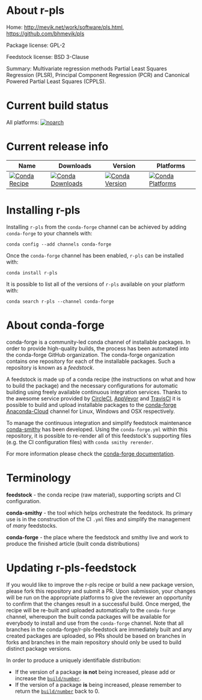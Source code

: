 About r-pls
===========

Home: http://mevik.net/work/software/pls.html, https://github.com/bhmevik/pls

Package license: GPL-2

Feedstock license: BSD 3-Clause

Summary: Multivariate regression methods Partial Least Squares Regression (PLSR), Principal Component Regression (PCR) and Canonical Powered Partial Least Squares (CPPLS).



Current build status
====================

All platforms:
[![noarch](https://img.shields.io/circleci/project/github/conda-forge/r-pls-feedstock/master.svg?label=noarch)](https://circleci.com/gh/conda-forge/r-pls-feedstock)

Current release info
====================

| Name | Downloads | Version | Platforms |
| --- | --- | --- | --- |
| [![Conda Recipe](https://img.shields.io/badge/recipe-r--pls-green.svg)](https://anaconda.org/conda-forge/r-pls) | [![Conda Downloads](https://img.shields.io/conda/dn/conda-forge/r-pls.svg)](https://anaconda.org/conda-forge/r-pls) | [![Conda Version](https://img.shields.io/conda/vn/conda-forge/r-pls.svg)](https://anaconda.org/conda-forge/r-pls) | [![Conda Platforms](https://img.shields.io/conda/pn/conda-forge/r-pls.svg)](https://anaconda.org/conda-forge/r-pls) |

Installing r-pls
================

Installing `r-pls` from the `conda-forge` channel can be achieved by adding `conda-forge` to your channels with:

```
conda config --add channels conda-forge
```

Once the `conda-forge` channel has been enabled, `r-pls` can be installed with:

```
conda install r-pls
```

It is possible to list all of the versions of `r-pls` available on your platform with:

```
conda search r-pls --channel conda-forge
```


About conda-forge
=================

conda-forge is a community-led conda channel of installable packages.
In order to provide high-quality builds, the process has been automated into the
conda-forge GitHub organization. The conda-forge organization contains one repository
for each of the installable packages. Such a repository is known as a *feedstock*.

A feedstock is made up of a conda recipe (the instructions on what and how to build
the package) and the necessary configurations for automatic building using freely
available continuous integration services. Thanks to the awesome service provided by
[CircleCI](https://circleci.com/), [AppVeyor](https://www.appveyor.com/)
and [TravisCI](https://travis-ci.org/) it is possible to build and upload installable
packages to the [conda-forge](https://anaconda.org/conda-forge)
[Anaconda-Cloud](https://anaconda.org/) channel for Linux, Windows and OSX respectively.

To manage the continuous integration and simplify feedstock maintenance
[conda-smithy](https://github.com/conda-forge/conda-smithy) has been developed.
Using the ``conda-forge.yml`` within this repository, it is possible to re-render all of
this feedstock's supporting files (e.g. the CI configuration files) with ``conda smithy rerender``.

For more information please check the [conda-forge documentation](https://conda-forge.org/docs/).

Terminology
===========

**feedstock** - the conda recipe (raw material), supporting scripts and CI configuration.

**conda-smithy** - the tool which helps orchestrate the feedstock.
                   Its primary use is in the construction of the CI ``.yml`` files
                   and simplify the management of *many* feedstocks.

**conda-forge** - the place where the feedstock and smithy live and work to
                  produce the finished article (built conda distributions)


Updating r-pls-feedstock
========================

If you would like to improve the r-pls recipe or build a new
package version, please fork this repository and submit a PR. Upon submission,
your changes will be run on the appropriate platforms to give the reviewer an
opportunity to confirm that the changes result in a successful build. Once
merged, the recipe will be re-built and uploaded automatically to the
`conda-forge` channel, whereupon the built conda packages will be available for
everybody to install and use from the `conda-forge` channel.
Note that all branches in the conda-forge/r-pls-feedstock are
immediately built and any created packages are uploaded, so PRs should be based
on branches in forks and branches in the main repository should only be used to
build distinct package versions.

In order to produce a uniquely identifiable distribution:
 * If the version of a package **is not** being increased, please add or increase
   the [``build/number``](https://conda.io/docs/user-guide/tasks/build-packages/define-metadata.html#build-number-and-string).
 * If the version of a package **is** being increased, please remember to return
   the [``build/number``](https://conda.io/docs/user-guide/tasks/build-packages/define-metadata.html#build-number-and-string)
   back to 0.

